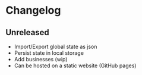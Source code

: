 # Changelog

## Unreleased

- Import/Export global state as json
- Persist state in local storage
- Add businesses (wip)
- Can be hosted on a static website (GitHub pages)

